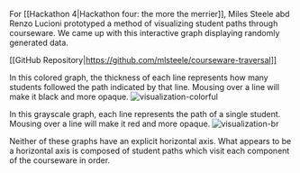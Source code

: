 For [[Hackathon 4|Hackathon four: the more the merrier]], Miles Steele abd Renzo Lucioni prototyped a method of visualizing student paths through courseware. We came up with this interactive graph displaying randomly generated data.

[[GitHub Repository|https://github.com/mlsteele/courseware-traversal]]

In this colored graph, the thickness of each line represents how many students followed the path indicated by that line. Mousing over a line will make it black and more opaque.
![visualization-colorful](http://snag.gy/mv1lK.jpg)

In this grayscale graph, each line represents the path of a single student. Mousing over a line will make it red and more opaque.
![visualization-br](http://snag.gy/tIzZN.jpg)

Neither of these graphs have an explicit horizontal axis. What appears to be a horizontal axis is composed of student paths which visit each component of the courseware in order.
